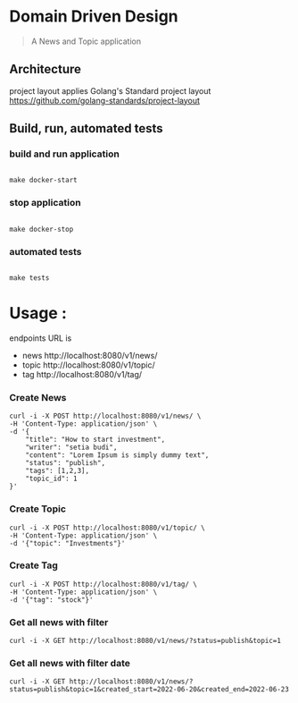 
# Domain Driven Design

> A News and Topic application

## Architecture

project layout applies Golang's Standard project layout
https://github.com/golang-standards/project-layout

## Build, run, automated tests

### build and run application


```shell script

make docker-start

```


### stop application

```shell script

make docker-stop

```


### automated tests

```shell script

make tests

```

# Usage :

endpoints URL is

- news http://localhost:8080/v1/news/
- topic http://localhost:8080/v1/topic/
- tag http://localhost:8080/v1/tag/


### Create News

```shell script
curl -i -X POST http://localhost:8080/v1/news/ \
-H 'Content-Type: application/json' \
-d '{
	"title": "How to start investment",
	"writer": "setia budi",
	"content": "Lorem Ipsum is simply dummy text",
	"status": "publish",
	"tags": [1,2,3],
	"topic_id": 1
}'
```

### Create Topic

```shell script
curl -i -X POST http://localhost:8080/v1/topic/ \
-H 'Content-Type: application/json' \
-d '{"topic": "Investments"}'
```

### Create Tag

```shell script
curl -i -X POST http://localhost:8080/v1/tag/ \
-H 'Content-Type: application/json' \
-d '{"tag": "stock"}'
```

### Get all news with filter

```shell script
curl -i -X GET http://localhost:8080/v1/news/?status=publish&topic=1
```

### Get all news with filter date 

```shell script
curl -i -X GET http://localhost:8080/v1/news/?status=publish&topic=1&created_start=2022-06-20&created_end=2022-06-23
```
